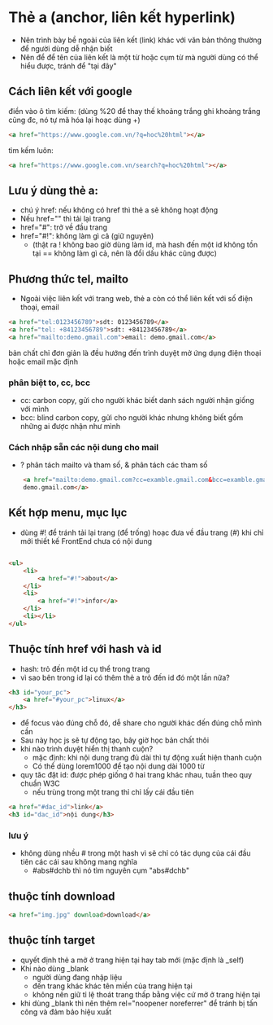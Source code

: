 # Thẻ a (anchor, liên kết hyperlink)

- Nên trình bày bề ngoài của liên kết (link) khác với văn bản thông thường để người dùng dễ nhận biết
- Nên để để tên của liên kết là một từ hoặc cụm từ mà người dùng có thể hiểu được, tránh để "tại đây"

## Cách liên kết với google

điền vào ô tìm kiếm: (dùng %20 để thay thế khoảng trắng ghi khoảng trắng cũng đc, nó tự mã hóa lại hoạc dùng +)

```html
<a href="https://www.google.com.vn/?q=hoc%20html"></a>
```

tìm kếm luôn:

```html
<a href="https://www.google.com.vn/search?q=hoc%20html"></a>
```

## Lưu ý dùng thẻ a:

- chú ý href: nếu không có href thì thẻ a sẽ không hoạt động
- Nếu href="" thì tải lại trang
- href="#": trở về đầu trang
- href="#!": không làm gì cả (giữ nguyên)
    - (thật ra ! không bao giờ dùng làm id, mà hash đến một id không tồn tại == không làm gì cả, nên là đổi dấu khác cũng được)

## Phương thức tel, mailto

- Ngoài việc liên kết với trang web, thẻ a còn có thể liên kết với số điện thoại, email

```html
<a href="tel:0123456789">sdt: 0123456789</a>
<a href="tel: +84123456789">sdt: +84123456789</a>
<a href="mailto:demo.gmail.com">email: demo.gmail.com</a>
```

bản chất chỉ đơn giản là đều hướng đến trình duyệt mở ứng dụng điện thoại hoặc email mặc định

### phân biệt to, cc, bcc

- cc: carbon copy, gửi cho người khác biết danh sách người nhận giống với mình
- bcc: blind carbon copy, gửi cho người khác nhưng không biết gồm những ai được nhận như mình

### Cách nhập sẵn các nội dung cho mail

- ? phân tách mailto và tham số, & phân tách các tham số

```html
    <a href="mailto:demo.gmail.com?cc=examble.gmail.com&bcc=examble.gmail.com&subject=subject&body=body">email:
    demo.gmail.com</a>
```

## Kết hợp menu, mục lục

- dùng #! để tránh tải lại trang (để trống) hoạc đưa về đầu trang (#) khi chỉ mới thiết kế FrontEnd chưa có nội dung

```html

<ul>
    <li>
        <a href="#!">about</a>
    </li>
    <li>
        <a href="#!">infor</a>
    </li>
    <li></li>
</ul>
```

## Thuộc tính href với hash và id

- hash: trỏ đến một id cụ thể trong trang
- vì sao bên trong id lại có thêm thẻ a trỏ đến id đó một lần nữa?

```html
<h3 id="your_pc">
    <a href="#your_pc">linux</a>
</h3>
```

- để focus vào đúng chỗ đó, dễ share cho người khác đến đúng chỗ mình cần
- Sau này học js sẽ tự động tạo, bây giờ học bản chất thôi
- khi nào trình duyệt hiển thị thanh cuộn?
    - mặc định: khi nội dung trang đủ dài thì tự động xuất hiện thanh cuộn
    - Có thể dùng lorem1000 để tạo nội dung dài 1000 từ
- quy tăc đặt id: được phép giống ở hai trang khác nhau, tuần theo quy chuẩn W3C
    - nếu trùng trong một trang thỉ chỉ lấy cái đầu tiên

```html
<a href="#dac_id">link</a>
<h3 id="dac_id">nội dung</h3>
```

### lưu ý

- không dùng nhều # trong một hash vì sẽ chỉ có tác dụng của cái đầu tiên các cái sau không mang nghĩa
    - #abs#dchb thì nó tìm nguyên cụm "abs#dchb"

## thuộc tính download

```html
<a href="img.jpg" download>download</a>
```

## thuộc tính target

- quyết định thẻ a mở ở trang hiện tại hay tab mới (mặc định là _self)
- Khi nào dùng _blank
    - người dùng đang nhập liệu
    - đến trang khác khác tên miền của trang hiện tại
    - không nên giữ tỉ lệ thoát trang thấp bằng việc cứ mở ở trang hiện tại
- khi dùng _blank thì nên thêm rel="noopener noreferrer" để tránh bị tấn công và đảm bảo hiệu xuất